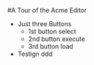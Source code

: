 #A Tour of the Acme Editor

* Just three Buttons
	* 1st button select
	* 2nd button execute
	* 3rd button load
* Testign ddd